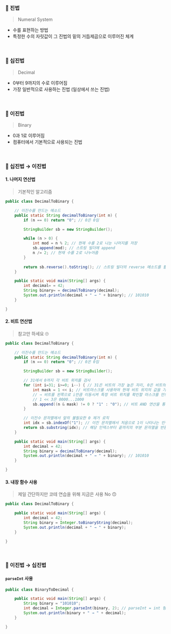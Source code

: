 ### 📌 진법
> Numeral System
* 수를 표현하는 방법
* 특정한 수의 자릿값이 그 진법의 밑의 거듭제곱으로 이루어진 체계
<br>

### 📌 십진법
> Decimal
* 0부터 9까지의 수로 이루어짐
* 가장 일반적으로 사용하는 진법 (일상에서 쓰는 진법)
<br>

### 📌 이진법
> Binary
* 0과 1로 이루어짐
* 컴퓨터에서 기본적으로 사용되는 진법
<br>

### 📌 십진법 → 이진법
#### 1. 나머지 연산법
> 기본적인 알고리즘
```java
public class DecimalToBinary {

    // 이진수를 만드는 메소드
    public static String decimalToBinary(int n) {
        if (n == 0) return "0"; // 0은 0임

        StringBuilder sb = new StringBuilder();

        while (n > 0) {
            int mod = n % 2; // 현재 수를 2로 나눈 나머지를 저장
            sb.append(mod); // 스트링 빌더에 append
            n /= 2; // 현재 수를 2로 나누어줌
        }
        
        return sb.reverse().toString(); // 스트링 빌더의 reverse 메소드를 활용 (현재 빌더에 있는 값을 거꾸로 변환해줌)
    }

    public static void main(String[] args) {
        int decimal= = 42;
        String binary= = decimalToBinary(decimal);
        System.out.println(decimal + " → " + binary); // 101010
    }

}
```

#### 2. 비트 연산법
> 참고만 하세요 🙄
```java
public class DecimalToBinary {

    // 이진수를 만드는 메소드
    public static String decimalToBinary(int n) {
        if (n == 0) return "0"; // 0은 0임

        StringBuilder sb = new StringBuilder();

        // 31에서 0까지 각 비트 위치를 검사
        for (int i=31; i>=0; i--) { // 31은 비트의 가장 높은 자리, 0은 비트의 가장 낮은 자리
            int mask = 1 << i; // 비트마스크를 사용하여 현재 비트 위치의 값을 가져옴
            // → 비트를 왼쪽으로 i만큼 이동시켜 특정 비트 위치를 확인할 마스크를 만드는 것
            // 1 << 3은 0000...1000
            sb.append((n & mask) != 0 ? "1" : "0"); // 비트 AND 연산을 통해 n의 i번째 비트가 1인지 검사
        }

        // 이진수 문자열에서 앞의 불필요한 0 제거 로직
        int idx = sb.indexOf("1"); // 이진 문자열에서 처음으로 1이 나타나는 인덱스를 찾는 메소드
        return sb.substring(idx); // 해당 인덱스부터 끝까지의 부분 문자열을 반환
    }

    public static void main(String[] args) {
        int decimal = 42;
        String binary = decimalToBinary(decimal);
        System.out.println(decimal + " → " + binary); // 101010
    }

}
```
#### 3. 내장 함수 사용
> 제일 간단하지만 코테 연습을 위해 지금은 사용 No 🙃
```java
public class DecimalToBinary {

    public static void main(String[] args) {
        int decimal = 42;
        String binary = Integer.toBinaryString(decimal);
        System.out.println(decimal + " → " + binary);
    }

}
```
<br>

### 📌 이진법 → 십진법
#### `parseInt` 사용
```java
public class BinaryToDecimal {

    public static void main(String[] args) {
        String binary = "101010";
        int decimal = Integer.parseInt(binary, 2); // parseInt = int 형으로 변환, 2 = 이진수로 변환
        System.out.println(binary + " → " + decimal);
    }

}
```
